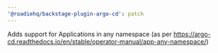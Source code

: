 ```yaml
---
'@roadiehq/backstage-plugin-argo-cd': patch
---
```


Adds support for Applications in any namespace (as per https://argo-cd.readthedocs.io/en/stable/operator-manual/app-any-namespace/)
